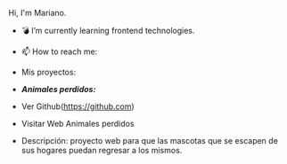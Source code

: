 Hi, I'm Mariano.

- 💣 I’m currently learning frontend technologies.
- 📫 How to reach me: 


- Mis proyectos:

- ***Animales perdidos:***
- Ver Github(https://github.com)
- Visitar Web Animales perdidos
- Descripción: proyecto web para que las mascotas que se escapen de sus hogares puedan regresar a los mismos.
